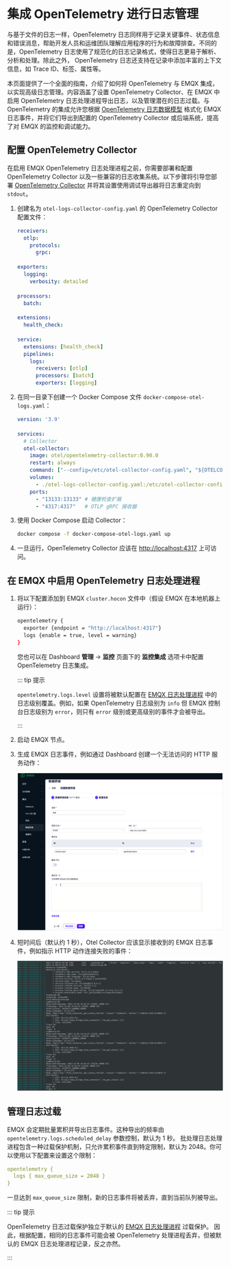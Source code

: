 # 集成 OpenTelemetry 进行日志管理

与基于文件的日志一样，OpenTelemetry 日志同样用于记录关键事件、状态信息和错误消息，帮助开发人员和运维团队理解应用程序的行为和故障排查。不同的是，OpenTelemetry 日志使用了规范化的日志记录格式，使得日志更易于解析、分析和处理。除此之外， OpenTelemetry 日志还支持在记录中添加丰富的上下文信息，如 Trace ID、标签、属性等。

本页面提供了一个全面的指南，介绍了如何将 OpenTelemetry 与 EMQX 集成，以实现高级日志管理。内容涵盖了设置 OpenTelemetry Collector、在 EMQX 中启用 OpenTelemetry 日志处理进程导出日志，以及管理潜在的日志过载。与 OpenTelemetry 的集成允许您根据 [OpenTelemetry 日志数据模型](https://opentelemetry.io/docs/specs/otel/logs/data-model/) 格式化 EMQX 日志事件，并将它们导出到配置的 OpenTelemetry Collector 或后端系统，提高了对 EMQX 的监控和调试能力。

## 配置 OpenTelemetry Collector

在启用 EMQX OpenTelemetry 日志处理进程之前，你需要部署和配置 OpenTelemetry Collector 以及一些兼容的日志收集系统。以下步骤将引导您部署 [OpenTelemetry Collector](https://opentelemetry.io/docs/collector/getting-started) 并将其设置使用调试导出器将日志重定向到 `stdout`。

1. 创建名为 `otel-logs-collector-config.yaml` 的 OpenTelemetry Collector 配置文件：

   ```yaml
   receivers:
     otlp:
       protocols:
         grpc:

   exporters:
     logging:
       verbosity: detailed

   processors:
     batch:

   extensions:
     health_check:

   service:
     extensions: [health_check]
     pipelines:
       logs:
         receivers: [otlp]
         processors: [batch]
         exporters: [logging]
   ```

2. 在同一目录下创建一个 Docker Compose 文件 `docker-compose-otel-logs.yaml`：

   ```yaml
   version: '3.9'

   services:
     # Collector
     otel-collector:
       image: otel/opentelemetry-collector:0.90.0
       restart: always
       command: ["--config=/etc/otel-collector-config.yaml", "${OTELCOL_ARGS}"]
       volumes:
         - ./otel-logs-collector-config.yaml:/etc/otel-collector-config.yaml
       ports:
         - "13133:13133" # 健康检查扩展
         - "4317:4317"   # OTLP gRPC 接收器
   ```

3. 使用 Docker Compose 启动 Collector：

   ```bash
   docker compose -f docker-compose-otel-logs.yaml up
   ```

4. 一旦运行，OpenTelemetry Collector 应该在 [http://localhost:4317](http://localhost:4317/) 上可访问。

## 在 EMQX 中启用 OpenTelemetry 日志处理进程

1. 将以下配置添加到 EMQX `cluster.hocon` 文件中（假设 EMQX 在本地机器上运行）：

   ```bash
   opentelemetry {
     exporter {endpoint = "http://localhost:4317"}
     logs {enable = true, level = warning}
   }
   ```

   您也可以在 Dashboard **管理** -> **监控** 页面下的 **监控集成** 选项卡中配置 OpenTelemetry 日志集成。

    ::: tip 提示

   `opentelemetry.logs.level` 设置将被默认配置在 [EMQX 日志处理进程](../../observability/log.md) 中的日志级别覆盖。例如，如果 OpenTelemetry 日志级别为 `info` 但 EMQX 控制台日志级别为 `error`，则只有 `error` 级别或更高级别的事件才会被导出。

   :::

2. 启动 EMQX 节点。

3. 生成 EMQX 日志事件，例如通过 Dashboard 创建一个无法访问的 HTTP 服务动作：

   <img src="./assets/otel-logs-bridge-example-zh.png" alt="Otel-logs-HTTP-bridge-example" style="zoom:67%;" />

4. 短时间后（默认约 1 秒），Otel Collector 应该显示接收到的 EMQX 日志事件，例如指示 HTTP 动作连接失败的事件：

   ![Otel-collector-logs-debug-output](./assets/otel-collector-logs-debug-output.png)

## 管理日志过载

EMQX 会定期批量累积并导出日志事件。这种导出的频率由 `opentelemetry.logs.scheduled_delay` 参数控制，默认为 1 秒。 批处理日志处理进程包含一种过载保护机制，只允许累积事件直到特定限制，默认为 2048。你可以使用以下配置来设置这个限制：

```yaml
opentelemetry {
  logs { max_queue_size = 2048 }
}
```

一旦达到 `max_queue_size` 限制，新的日志事件将被丢弃，直到当前队列被导出。

::: tip 提示

OpenTelemetry 日志过载保护独立于默认的 [EMQX 日志处理进程](../../observability/log.md) 过载保护。 因此，根据配置，相同的日志事件可能会被 OpenTelemetry 处理进程丢弃，但被默认的 EMQX 日志处理进程记录，反之亦然。

:::
